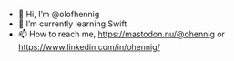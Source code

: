 - 👋 Hi, I’m @olofhennig
- 🌱 I’m currently learning Swift
- 📫 How to reach me, https://mastodon.nu/@ohennig or https://www.linkedin.com/in/ohennig/

<!---
olofhennig/olofhennig is a ✨ special ✨ repository because its `README.md` (this file) appears on your GitHub profile.
You can click the Preview link to take a look at your changes.
--->
